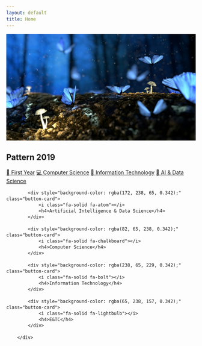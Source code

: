 ```yaml
---
layout: default
title: Home
---
```


<div class="slider-container">
  <img class="slider-image" id="slider" src="/assets/images/slider1.jpg" alt="Slide 1">
</div>

<h2>Pattern 2019</h2>
<div class="branch-grid">
  <a class="branch-btn" href="/2019-Pattern/first-year">🧠 First Year</a>
  <a class="branch-btn" href="/computer-science/">💻 Computer Science</a>
  <a class="branch-btn" href="/it/">💽 Information Technology</a>
  <a class="branch-btn" href="/aids/">🤖 AI & Data Science</a>
</div>

<div class="branch-grid1">

            <div style="background-color: rgba(172, 238, 65, 0.342);" class="button-card">
                <i class="fa-solid fa-atom"></i>
                <h4>Artificial Intelligence & Data Science</h4>
            </div>

            <div style="background-color: rgba(82, 65, 238, 0.342);" class="button-card">
                <i class="fa-solid fa-chalkboard"></i>
                <h4>Computer Science</h4>
            </div>

            <div style="background-color: rgba(238, 65, 229, 0.342);" class="button-card">
                <i class="fa-solid fa-bolt"></i>
                <h4>Information Technology</h4>
            </div>

            <div style="background-color: rgba(65, 238, 157, 0.342);" class="button-card">
                <i class="fa-solid fa-lightbulb"></i>
                <h4>E&TC</h4>
            </div>

        </div>